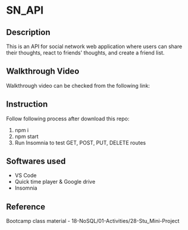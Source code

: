 # SN_API
## Description
This is an API for social network web application where users can share their thoughts, react to friends' thoughts, and create a friend list. 

## Walkthrough Video
Walkthrough video can be checked from the following link:


## Instruction
Follow following process after download this repo:
1. npm i
2. npm start
3. Run Insomnia to test GET, POST, PUT, DELETE routes

## Softwares used
* VS Code
* Quick time player & Google drive
* Insomnia

## Reference
Bootcamp class material - 18-NoSQL/01-Activities/28-Stu_Mini-Project